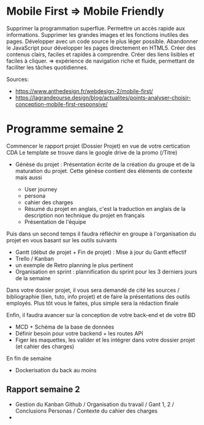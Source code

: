 
# Mobile First => Mobile Friendly

Supprimer la programmation superflue.
Permettre un accès rapide aux informations.
Supprimer les grandes images et les fonctions inutiles des pages.
Développer avec un code source le plus léger possible.
Abandonner le JavaScript pour développer les pages directement en HTML5.
Créer des contenus clairs, faciles et rapides à comprendre.
Créer des liens lisibles et faciles à cliquer.
=> expérience de navigation riche et fluide, permettant de faciliter les tâches quotidiennes.

Sources: 
- https://www.anthedesign.fr/webdesign-2/mobile-first/
- https://lagrandeourse.design/blog/actualites/points-analyser-choisir-conception-mobile-first-responsive/

# Programme semaine 2

Commencer le rapport projet (Dossier Projet) en vue de votre certication CDA
Le template se trouve dans le google drive de la promo (/Titre)

- Génèse du projet : Présentation écrite de la création du groupe et de la maturation du projet. Cette génèse contient des éléments de contexte mais aussi

  - User journey
  - persona
  - cahier des charges
  - Résumé du projet en anglais, c'est la traduction en anglais de la description non technique du projet en français
  - Présentation de l'équipe

Puis dans un second temps il faudra réfléchir en groupe à l'organisation du projet en vous basant sur les outils suivants

- Gantt (début de projet + Fin de projet) : Mise à jour du Gantt effectif
- Trello / Kanban
- un exemple de Retro planning le plus pertinent
- Organisation en sprint : plannification du sprint pour les 3 derniers jours de la semaine

Dans votre dossier projet, il vous sera demandé de cité les sources / bibliographie (lien, tuto, info projet) et de faire la présentations des outils employés. Plus tôt vous le faites, plus simple sera la rédaction finale

Enfin, il faudra avancer sur la conception de votre back-end et de votre BD

- MCD + Schéma de la base de données
- Définir besoin pour votre backend + les routes API
- Figer les maquettes, les valider et les intégrer dans votre dossier projet (et cahier des charges)

En fin de semaine

- Dockerisation du back au moins


## Rapport semaine 2

- Gestion du Kanban Github / Organisation du travail / Gant 1, 2 / Conclusions Personas / Contexte du cahier des charges 
- 
